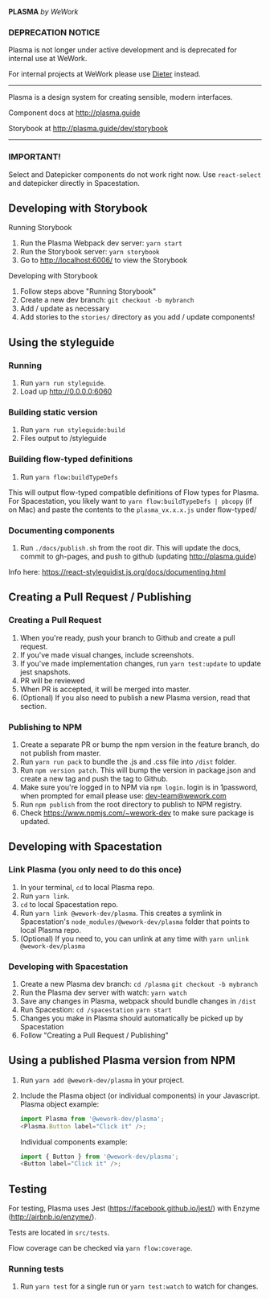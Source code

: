 **PLASMA** _by WeWork_

### DEPRECATION NOTICE

Plasma is not longer under active development and is deprecated for internal use at WeWork.

For internal projects at WeWork please use [Dieter](https://github.com/WeConnect/dieter-ui) instead.

---

Plasma is a design system for creating sensible, modern interfaces.

Component docs at http://plasma.guide

Storybook at http://plasma.guide/dev/storybook

---

### IMPORTANT!

Select and Datepicker components do not work right now. Use `react-select` and datepicker directly in Spacestation.

## Developing with Storybook

Running Storybook

1. Run the Plasma Webpack dev server: `yarn start`
2. Run the Storybook server: `yarn storybook`
3. Go to [http://localhost:6006/](http://localhost:6006/) to view the Storybook

Developing with Storybook

1. Follow steps above "Running Storybook"
2. Create a new dev branch: `git checkout -b mybranch`
3. Add / update as necessary
4. Add stories to the `stories/` directory as you add / update components!

## Using the styleguide

### Running

1. Run `yarn run styleguide`.
2. Load up http://0.0.0.0:6060

### Building static version

1. Run `yarn run styleguide:build`
2. Files output to /styleguide

### Building flow-typed definitions

1. Run `yarn flow:buildTypeDefs`

This will output flow-typed compatible definitions of Flow types for Plasma. For Spacestation, you likely want to `yarn flow:buildTypeDefs | pbcopy` (if on Mac) and paste the contents to the `plasma_vx.x.x.js` under flow-typed/

### Documenting components

1. Run `./docs/publish.sh` from the root dir. This will update the docs, commit to gh-pages, and push to github (updating http://plasma.guide)

Info here: https://react-styleguidist.js.org/docs/documenting.html

## Creating a Pull Request / Publishing

### Creating a Pull Request

1. When you're ready, push your branch to Github and create a pull request.
2. If you've made visual changes, include screenshots.
3. If you've made implementation changes, run `yarn test:update` to update jest snapshots.
4. PR will be reviewed
5. When PR is accepted, it will be merged into master.
6. (Optional) If you also need to publish a new Plasma version, read that section.

### Publishing to NPM

1.  Create a separate PR or bump the npm version in the feature branch, do not publish from master.
2.  Run `yarn run pack` to bundle the .js and .css file into `/dist` folder.
3.  Run `npm version patch`. This will bump the version in package.json and create a new tag and push the tag to Github.
4.  Make sure you're logged in to NPM via `npm login`. login is in 1password, when prompted for email please use: dev-team@wework.com
5.  Run `npm publish` from the root directory to publish to NPM registry.
6.  Check https://www.npmjs.com/~wework-dev to make sure package is updated.

## Developing with Spacestation

### Link Plasma (you only need to do this once)

1. In your terminal, `cd` to local Plasma repo.
2. Run `yarn link`.
3. `cd` to local Spacestation repo.
4. Run `yarn link @wework-dev/plasma`. This creates a symlink in Spacestation's `node_modules/@wework-dev/plasma` folder that points to local Plasma repo.
5. (Optional) If you need to, you can unlink at any time with `yarn unlink @wework-dev/plasma`

### Developing with Spacestation

1. Create a new Plasma dev branch: `cd /plasma` `git checkout -b mybranch`
2. Run the Plasma dev server with watch: `yarn watch`
3. Save any changes in Plasma, webpack should bundle changes in `/dist`
4. Run Spacestion: `cd /spacestation` `yarn start`
5. Changes you make in Plasma should automatically be picked up by Spacestation
6. Follow "Creating a Pull Request / Publishing"

## Using a published Plasma version from NPM

1.  Run `yarn add @wework-dev/plasma` in your project.
2.  Include the Plasma object (or individual components) in your Javascript.
    Plasma object example:

    ```javascript
    import Plasma from '@wework-dev/plasma';
    <Plasma.Button label="Click it" />;
    ```

    Individual components example:

    ```javascript
    import { Button } from '@wework-dev/plasma';
    <Button label="Click it" />;
    ```

## Testing

For testing, Plasma uses Jest (https://facebook.github.io/jest/) with Enzyme (http://airbnb.io/enzyme/).

Tests are located in `src/tests`.

Flow coverage can be checked via `yarn flow:coverage`.

### Running tests

1. Run `yarn test` for a single run or `yarn test:watch` to watch for changes.
